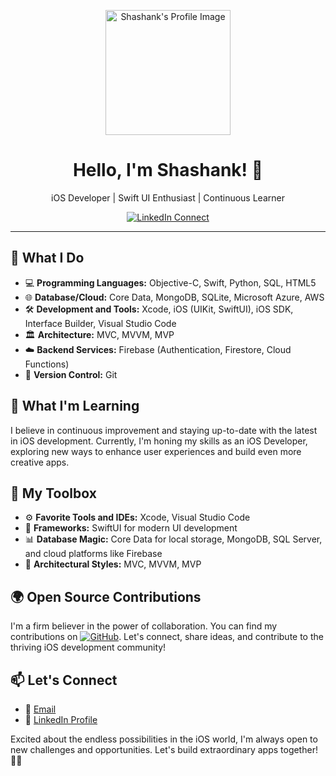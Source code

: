 <p align="center">
  <img src="https://media.giphy.com/media/xut6S3obZCtSFDYymd/giphy.gif" alt="Shashank's Profile Image" width="200"/>
</p>

<h1 align="center">Hello, I'm Shashank! 👋</h1>

<p align="center">iOS Developer | Swift UI Enthusiast | Continuous Learner</p>

<p align="center">
  
  </a>
  <a href="https://www.linkedin.com/in/shashank-bejjanki-87765b292">
    <img src="https://img.shields.io/badge/LinkedIn-Connect-blue" alt="LinkedIn Connect">
  </a>
</p>

---

## 🚀 What I Do

- 💻 **Programming Languages:** Objective-C, Swift, Python, SQL, HTML5
- 🌐 **Database/Cloud:** Core Data, MongoDB, SQLite, Microsoft Azure, AWS 
- 🛠️ **Development and Tools:** Xcode, iOS (UIKit, SwiftUI), iOS SDK, Interface Builder, Visual Studio Code
- 🏛️ **Architecture:** MVC, MVVM, MVP
- ☁️ **Backend Services:** Firebase (Authentication, Firestore, Cloud Functions)
- 🔄 **Version Control:** Git

## 🌱 What I'm Learning

I believe in continuous improvement and staying up-to-date with the latest in iOS development. Currently, I'm honing my skills as an iOS Developer, exploring new ways to enhance user experiences and build even more creative apps.

## 🔧 My Toolbox

- ⚙️ **Favorite Tools and IDEs:** Xcode, Visual Studio Code
- 🚀 **Frameworks:** SwiftUI for modern UI development
- 📊 **Database Magic:** Core Data for local storage, MongoDB, SQL Server, and cloud platforms like Firebase
- 🧠 **Architectural Styles:** MVC, MVVM, MVP

## 🌍 Open Source Contributions

I'm a firm believer in the power of collaboration. You can find my contributions on [![GitHub](https://img.shields.io/github/followers/yourusername?label=Follow&style=social)](https://github.com/ShashankBejjanki1241). Let's connect, share ideas, and contribute to the thriving iOS development community!

## 📫 Let's Connect

- 📧 [Email](mailto:shashank.bejj1241@gmail.com)
- 💼 [LinkedIn Profile](https://www.linkedin.com/in/shashank-bejjanki-87765b292)


Excited about the endless possibilities in the iOS world, I'm always open to new challenges and opportunities. Let's build extraordinary apps together! 📱✨
